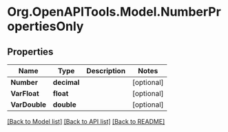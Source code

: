# Org.OpenAPITools.Model.NumberPropertiesOnly

## Properties

Name | Type | Description | Notes
------------ | ------------- | ------------- | -------------
**Number** | **decimal** |  | [optional] 
**VarFloat** | **float** |  | [optional] 
**VarDouble** | **double** |  | [optional] 

[[Back to Model list]](../README.md#documentation-for-models) [[Back to API list]](../README.md#documentation-for-api-endpoints) [[Back to README]](../README.md)

